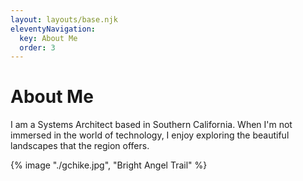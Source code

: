 ```yaml
---
layout: layouts/base.njk
eleventyNavigation:
  key: About Me
  order: 3
---
```

# About Me

I am a Systems Architect based in Southern California. When I'm not immersed in the world of technology, I enjoy exploring the beautiful landscapes that the region offers.

{% image "./gchike.jpg", "Bright Angel Trail" %}
